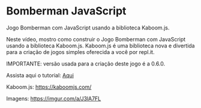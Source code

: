 # Bomberman JavaScript
Jogo Bomberman  com JavaScript usando a biblioteca Kaboom.js.

Neste vídeo, mostro como construir o Jogo Bomberman  com JavaScript usando a biblioteca Kaboom.js. Kaboom.js é uma biblioteca nova e divertida para a criação de jogos simples oferecida a você por repl.it.

IMPORTANTE: versão usada para a criação deste jogo é a 0.6.0.

Assista aqui o tutorial: <a href="https://youtu.be/v68tS9BgjV4">Aqui</a>

Kaboom.js: https://kaboomjs.com/

Imagens: https://imgur.com/a/J3lA7FL
